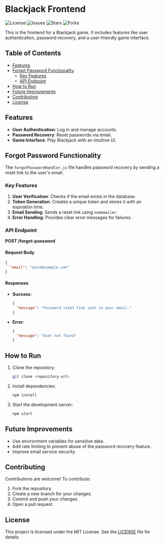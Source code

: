 # Blackjack Frontend

![License](https://img.shields.io/badge/license-MIT-blue.svg)
![Issues](https://img.shields.io/github/issues/<username>/<repository>)
![Stars](https://img.shields.io/github/stars/<username>/<repository>)
![Forks](https://img.shields.io/github/forks/<username>/<repository>)

This is the frontend for a Blackjack game. It includes features like user authentication, password recovery, and a user-friendly game interface.

## Table of Contents

- [Features](#features)
- [Forgot Password Functionality](#forgot-password-functionality)
  - [Key Features](#key-features)
  - [API Endpoint](#api-endpoint)
- [How to Run](#how-to-run)
- [Future Improvements](#future-improvements)
- [Contributing](#contributing)
- [License](#license)

## Features

- **User Authentication**: Log in and manage accounts.
- **Password Recovery**: Reset passwords via email.
- **Game Interface**: Play Blackjack with an intuitive UI.

## Forgot Password Functionality

The `forgotPasswordHandler.js` file handles password recovery by sending a reset link to the user's email.

### Key Features

1. **User Verification**: Checks if the email exists in the database.
2. **Token Generation**: Creates a unique token and stores it with an expiration time.
3. **Email Sending**: Sends a reset link using `nodemailer`.
4. **Error Handling**: Provides clear error messages for failures.

### API Endpoint

**POST /forgot-password**

#### Request Body
```json
{
  "email": "user@example.com"
}
```

#### Responses
- **Success**: 
  ```json
  {
    "message": "Password reset link sent to your email."
  }
  ```
- **Error**:
  ```json
  {
    "message": "User not found"
  }
  ```

## How to Run

1. Clone the repository:
   ```bash
   git clone <repository-url>
   ```
2. Install dependencies:
   ```bash
   npm install
   ```
3. Start the development server:
   ```bash
   npm start
   ```

## Future Improvements

- Use environment variables for sensitive data.
- Add rate limiting to prevent abuse of the password recovery feature.
- Improve email service security.

## Contributing

Contributions are welcome! To contribute:

1. Fork the repository.
2. Create a new branch for your changes.
3. Commit and push your changes.
4. Open a pull request.

## License

This project is licensed under the MIT License. See the [LICENSE](LICENSE) file for details.